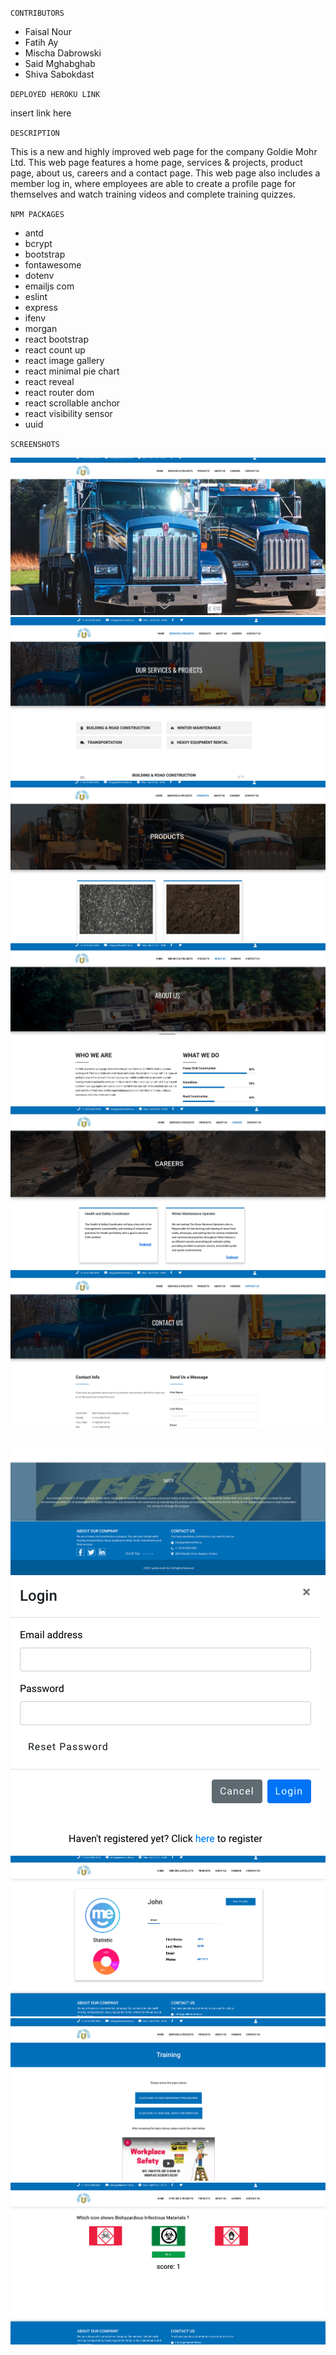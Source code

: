 `` CONTRIBUTORS `` 

- Faisal Nour
- Fatih Ay
- Mischa Dabrowski
- Said Mghabghab
- Shiva Sabokdast

`` DEPLOYED HEROKU LINK ``

insert link here


``DESCRIPTION``

This is a new and highly improved web page for the company Goldie Mohr Ltd. This web page features a home page, services & projects, product page, about us, careers and a contact page. This web page also includes a member log in, where employees are able to create a profile page for themselves and watch training videos and complete training quizzes. 


`` NPM PACKAGES ``

- antd
- bcrypt
- bootstrap
- fontawesome
- dotenv
- emailjs com
- eslint
- express
- ifenv
- morgan
- react bootstrap
- react count up
- react image gallery
- react minimal pie chart
- react reveal
- react router dom
- react scrollable anchor
- react visibility sensor
- uuid

`` SCREENSHOTS `` 

![Screenshot](screenshots/ss1.png?raw=true)
![Screenshot](screenshots/ss2.png?raw=true)
![Screenshot](screenshots/ss3.png?raw=true)
![Screenshot](screenshots/ss4.png?raw=true)
![Screenshot](screenshots/ss5.png?raw=true)
![Screenshot](screenshots/ss6.png?raw=true)
![Screenshot](screenshots/ss7.png?raw=true)
![Screenshot](screenshots/ss8.png?raw=true)
![Screenshot](screenshots/ss9.png?raw=true)
![Screenshot](screenshots/ss10.png?raw=true)
![Screenshot](screenshots/ss11.png?raw=true)
